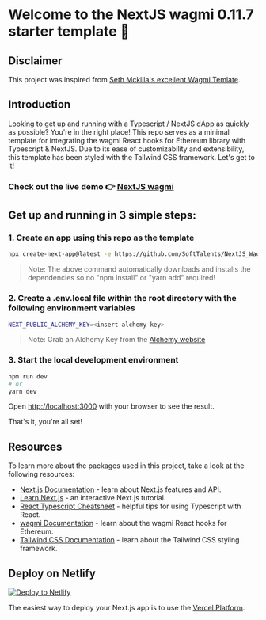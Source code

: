 # Welcome to the NextJS wagmi 0.11.7 starter template 👋

## Disclaimer

This project was inspired from [Seth Mckilla's excellent Wagmi Temlate](https://github.com/Seth-McKilla/nextjs-wagmi).

## Introduction
Looking to get up and running with a Typescript / NextJS dApp as quickly as possible? You're in the right place! This repo serves as a minimal template for integrating the wagmi React hooks for Ethereum library with Typescript & NextJS. Due to its ease of customizability and extensibility, this template has been styled with the Tailwind CSS framework. Let's get to it!
### Check out the live demo 👉 [NextJS wagmi](https://nextjs-wagmi.vercel.app/)

## Get up and running in 3 simple steps:

### 1. Create an app using this repo as the template
```bash
npx create-next-app@latest -e https://github.com/SoftTalents/NextJS_Wagmi_Template
```
>Note: The above command automatically downloads and installs the dependencies so no "npm install" or "yarn add" required!

### 2. Create a .env.local file within the root directory with the following environment variables
```bash
NEXT_PUBLIC_ALCHEMY_KEY=<insert alchemy key>
```
>Note: Grab an Alchemy Key from the [Alchemy website](https://www.alchemy.com/)

### 3. Start the local development environment
```bash
npm run dev
# or
yarn dev
```

Open [http://localhost:3000](http://localhost:3000) with your browser to see the result.

That's it, you're all set!

## Resources
To learn more about the packages used in this project, take a look at the following resources:

- [Next.js Documentation](https://nextjs.org/docs) - learn about Next.js features and API.
- [Learn Next.js](https://nextjs.org/learn) - an interactive Next.js tutorial.
- [React Typescript Cheatsheet](https://react-typescript-cheatsheet.netlify.app/docs/basic/setup/) - helpful tips for using Typescript with React.
- [wagmi Documentation](https://wagmi.sh/) - learn about the wagmi React hooks for Ethereum.
- [Tailwind CSS Documentation](https://tailwindcss.com/) - learn about the Tailwind CSS styling framework.

## Deploy on Netlify
[![Deploy to Netlify](https://www.netlify.com/img/deploy/button.svg)](https://app.netlify.com/start/deploy?repository=https://github.com/softTalents/NextJS_Wagmi_Template)

The easiest way to deploy your Next.js app is to use the [Vercel Platform](https://www.netlify.com/).